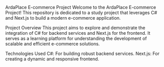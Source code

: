ArdaPlace E-commerce Project
Welcome to the ArdaPlace E-commerce Project! This repository is dedicated to a study project that leverages C# and Next.js to build a modern e-commerce application.

Project Overview
This project aims to explore and demonstrate the integration of C# for backend services and Next.js for the frontend. It serves as a learning platform for understanding the development of scalable and efficient e-commerce solutions.

Technologies Used
C#: For building robust backend services.
Next.js: For creating a dynamic and responsive frontend.
